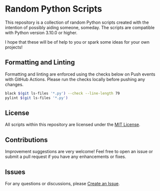 # Random Python Scripts

This repository is a collection of random Python scripts created with the intention of possibly aiding someone, someday. The scripts are compatible with Python version 3.10.0 or higher.

I hope that these will be of help to you or spark some ideas for your own projects!

## Formatting and Linting

Formatting and linting are enforced using the checks below on Push events with GitHub Actions. Please run the checks locally before pushing any changes.

```bash
black $(git ls-files '*.py') --check --line-length 79
pylint $(git ls-files '*.py')
```

## License

All scripts within this repository are licensed under the [MIT License](LICENSE).

## Contributions

Improvement suggestions are very welcome! Feel free to open an issue or submit a pull request if you have any enhancements or fixes.

## Issues

For any questions or discussions, please [Create an Issue](https://github.com/Get-Tony/pyutils/issues).
